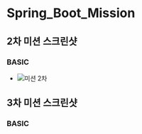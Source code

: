 # Spring_Boot_Mission

## 2차 미션 스크린샷
### BASIC
- ![미션 2차](https://user-images.githubusercontent.com/95972157/154969752-80d552ab-f7a5-42e9-a01b-6681bd21422f.png)


## 3차 미션 스크린샷
### BASIC
